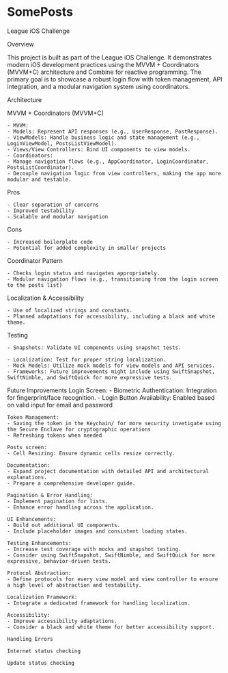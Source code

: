 # SomePosts
League iOS Challenge

Overview

This project is built as part of the League iOS Challenge. It demonstrates modern iOS development practices using the MVVM + Coordinators (MVVM+C) architecture and Combine for reactive programming. The primary goal is to showcase a robust login flow with token management, API integration, and a modular navigation system using coordinators.

Architecture

MVVM + Coordinators (MVVM+C)

    - MVVM:
    - Models: Represent API responses (e.g., UserResponse, PostResponse).
    - ViewModels: Handle business logic and state management (e.g., LoginViewModel, PostsListViewModel).
    - Views/View Controllers: Bind UI components to view models.
    - Coordinators:
    - Manage navigation flows (e.g., AppCoordinator, LoginCoordinator, PostsListCoordinator).
    - Decouple navigation logic from view controllers, making the app more modular and testable.

Pros

    - Clear separation of concerns
    - Improved testability
    - Scalable and modular navigation

Cons

    - Increased boilerplate code
    - Potential for added complexity in smaller projects

Coordinator Pattern

    - Checks login status and navigates appropriately.
    - Modular navigation flows (e.g., transitioning from the login screen to the posts list)


Localization & Accessibility

    - Use of localized strings and constants.
    - Planned adaptations for accessibility, including a black and white theme.

Testing

    - Snapshots: Validate UI components using snapshot tests.

    - Localization: Test for proper string localization.
    - Mock Models: Utilize mock models for view models and API services.
    - Frameworks: Future improvements might include using SwiftSnapshot, SwiftNimble, and SwiftQuick for more expressive tests.


Future Improvements
    Login Screen:
    - Biometric Authentication: Integration for fingerprint/face recognition.
    - Login Button Availability: Enabled based on valid input for email and password
    
    Token Management:
    - Saving the token in the Keychain/ for more security invetigate using the Secure Enclave for cryptographic operations
    - Refreshing tokens when needed

    Posts screen:
    - Cell Resizing: Ensure dynamic cells resize correctly.

    Documentation:
    - Expand project documentation with detailed API and architectural explanations.
    - Prepare a comprehensive developer guide.
    
    Pagination & Error Handling:
    - Implement pagination for lists.
    - Enhance error handling across the application.
    
    UI Enhancements:
    - Build out additional UI components.
    - Include placeholder images and consistent loading states.
    
    Testing Enhancements:
    - Increase test coverage with mocks and snapshot testing.
    - Consider using SwiftSnapshot, SwiftNimble, and SwiftQuick for more expressive, behavior-driven tests.
    
    Protocol Abstraction:
    - Define protocols for every view model and view controller to ensure a high level of abstraction and testability.
    
    Localization Framework:
    - Integrate a dedicated framework for handling localization.
    
    Accessibility:
    - Improve accessibility adaptations.
    - Consider a black and white theme for better accessibility support.
    
    Handling Errors

    Internet status checking
    
    Update status checking


